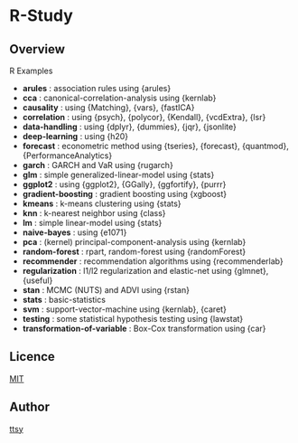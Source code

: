 R-Study
====

## Overview
R Examples

- **arules** : association rules using {arules}
- **cca** : canonical-correlation-analysis using {kernlab}
- **causality** : using {Matching}, {vars}, {fastICA}
- **correlation** : using {psych}, {polycor}, {Kendall}, {vcdExtra}, {lsr}
- **data-handling** : using {dplyr}, {dummies}, {jqr}, {jsonlite}
- **deep-learning** : using {h20}
- **forecast** : econometric method using {tseries}, {forecast}, {quantmod}, {PerformanceAnalytics}
- **garch** : GARCH and VaR using {rugarch}
- **glm** : simple generalized-linear-model using {stats}
- **ggplot2** : using {ggplot2}, {GGally}, {ggfortify}, {purrr}
- **gradient-boosting** : gradient boosting using {xgboost}
- **kmeans** : k-means clustering using {stats}
- **knn** : k-nearest neighbor using {class}
- **lm** : simple linear-model using {stats}
- **naive-bayes** : using {e1071}
- **pca** : (kernel) principal-component-analysis using {kernlab}
- **random-forest** : rpart, random-forest using {randomForest}
- **recommender** : recommendation algorithms using {recommenderlab}
- **regularization** : l1/l2 regularization and elastic-net using {glmnet}, {useful}
- **stan** : MCMC (NUTS) and ADVI using {rstan}
- **stats** : basic-statistics
- **svm** : support-vector-machine using {kernlab}, {caret}
- **testing** : some statistical hypothesis testing using {lawstat}
- **transformation-of-variable** : Box-Cox transformation using {car}

## Licence
[MIT](http://opensource.org/licenses/MIT)

## Author
[ttsy](https://github.com/fisproject)
